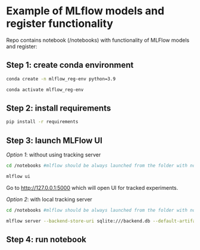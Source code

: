 # Example of MLflow models and register functionality

Repo contains notebook (/notebooks) with functionality of MLFlow 
models and register:

## Step 1: create conda environment

```sh
conda create -n mlflow_reg-env python=3.9

conda activate mlflow_reg-env
```

## Step 2: install requirements

```sh
pip install -r requirements
```

## Step 3: launch MLFlow UI

*Option 1*: without using tracking server

```sh
cd /notebooks #mlflow should be always launched from the folder with notebooks/scripts

mlflow ui
```

Go to http://127.0.0.1:5000 which will open UI for tracked experiments.

*Option 2*: with local tracking server

```sh
cd /notebooks #mlflow should be always launched from the folder with notebooks/scripts

mlflow server --backend-store-uri sqlite:///backend.db --default-artifact-root ./artifacts_local
```

## Step 4: run notebook

